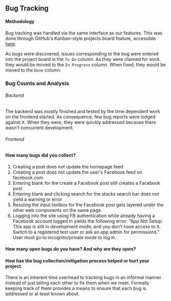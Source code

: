 ## Bug Tracking

#### Methodology
Bug tracking was handled via the same interface as our features.
This was done through GitHub's Kanban-style projects board feature, accessible [here](https://github.com/hgzimmerman/SWEN344-web-project/projects/).

As bugs were discovered, issues corresponding to the bug were entered into the project board in the `To Do` column.
As they were claimed for work. they would be moved to the `In Progress` column.
When fixed, they would be moved to the `Done` column.

### Bug Counts and Analysis

###### Backend
The backend was mostly finished and tested by the time dependent work on the frontend started.
As consequence, few bug reports were lodged against it.
When they were, they were quickly addressed because there wasn't concurrent development.

###### Frontend


#### How many bugs did you collect?
1. Creating a post does not update the homepage feed
2. Creating a post does not update the user's Facebook feed on facebook.com
3. Entering blank for the create a Facebook post still creates a Facebook post
4. Entering blank and clicking search for the stocks search bar does not yield a warning or error
5. Resizing the input textbox for the Facebook post gets layered under the other web components on the same page.
6. Logging into the site using FB authentication while already having a Facebook account logged in yields the following error: "App Not Setup: This app is still in development mode, and you don't have access to it. Switch to a registered test user or ask an app admin for permissions." User most go to incognito/private mode to log in.

#### How many open bugs do you have? And why are they open?


#### How has the bug collection/mitigation process helped or hurt your project.
There is an inherent time overhead to tracking bugs in an informal manner instead of just telling each other to fix them when we meet.
Formally keeping track of them provides a means to ensure that each bug is addressed or at least known about.
